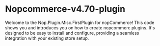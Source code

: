 # Nopcommerce-v4.70-plugin
Welcome to the Nop.Plugin.Misc.FirstPlugin for nopCommerce! 
This code shows you and introduces you on how to create nopcommerc plugins.
It's designed to be easy to install and configure, providing a seamless integration with your existing store setup.
